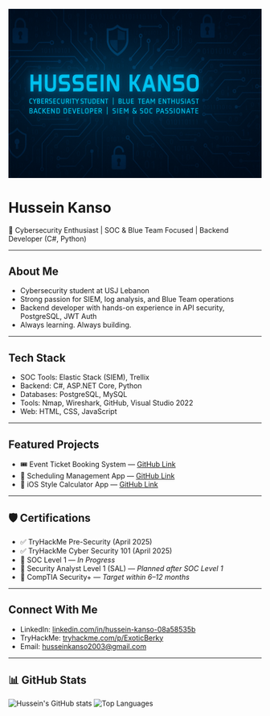 <p align="center">
  <img src="https://raw.githubusercontent.com/Kanso2003/Kanso2003/main/5c7fa179-ef41-453e-b739-4e0b41e64dc3.png" alt="Hussein Kanso GitHub Banner">
</p>


# Hussein Kanso  

🚀 Cybersecurity Enthusiast | SOC & Blue Team Focused | Backend Developer (C#, Python)

---

## About Me  
- Cybersecurity student at USJ Lebanon  
- Strong passion for SIEM, log analysis, and Blue Team operations  
- Backend developer with hands-on experience in API security, PostgreSQL, JWT Auth  
- Always learning. Always building.

---

## Tech Stack  
- SOC Tools: Elastic Stack (SIEM), Trellix  
- Backend: C#, ASP.NET Core, Python  
- Databases: PostgreSQL, MySQL  
- Tools: Nmap, Wireshark, GitHub, Visual Studio 2022  
- Web: HTML, CSS, JavaScript  

---

## Featured Projects  
- 🎟️ Event Ticket Booking System — [GitHub Link](https://github.com/Kanso2003/EventTicketBookingSystem)  
- 📅 Scheduling Management App — [GitHub Link](https://github.com/Kanso2003/Scheduling-Project)  
- 🧮 iOS Style Calculator App — [GitHub Link](https://github.com/Kanso2003/CalculatorApp)  

---

## 🛡️ Certifications

- ✅ TryHackMe Pre-Security (April 2025)  
- ✅ TryHackMe Cyber Security 101 (April 2025)  
- 🧠 SOC Level 1 — *In Progress*  
- 🔰 Security Analyst Level 1 (SAL) — *Planned after SOC Level 1*  
- 🎯 CompTIA Security+ — *Target within 6–12 months* 

---

## Connect With Me  
- LinkedIn: [linkedin.com/in/hussein-kanso-08a58535b](https://linkedin.com/in/hussein-kanso-08a58535b)  
- TryHackMe: [tryhackme.com/p/ExoticBerky](https://tryhackme.com/p/ExoticBerky)  
- Email: husseinkanso2003@gmail.com  

---

## 📊 GitHub Stats

![Hussein's GitHub stats](https://github-readme-stats.vercel.app/api?username=Kanso2003&show_icons=true&theme=radical)
![Top Languages](https://github-readme-stats.vercel.app/api/top-langs/?username=Kanso2003&layout=compact&theme=radical)

